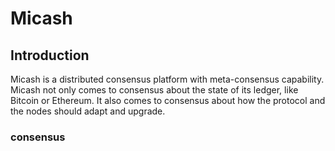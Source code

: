 # Micash

## Introduction

Micash is a distributed consensus platform with meta-consensus
capability. Micash not only comes to consensus about the state of its ledger,
like Bitcoin or Ethereum. It also comes to consensus about how the
protocol and the nodes should adapt and upgrade. 

### consensus
